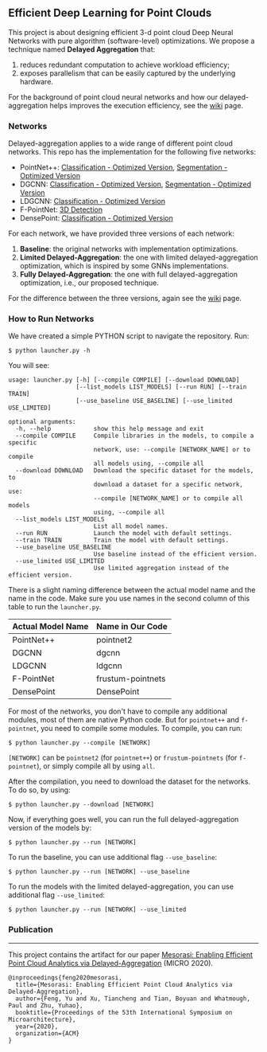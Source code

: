 ## Efficient Deep Learning for Point Clouds
This project is about designing efficient 3-d point cloud Deep Neural Networks with pure algorithm (software-level) optimizations. We propose a technique named **Delayed Aggregation** that:
1. reduces redundant computation to achieve workload efficiency; 
2. exposes parallelism that can be easily captured by the underlying hardware.

For the background of point cloud neural networks and how our delayed-aggregation helps improves the execution efficiency, see the [wiki](https://github.com/horizon-research/Efficient-Deep-Learning-for-Point-Clouds/wiki) page.

### Networks
Delayed-aggregation applies to a wide range of different point cloud networks. This repo has the implementation for the following five networks:

- PointNet++: [Classification - Optimized Version](https://github.com/horizon-research/Efficient-Deep-Learning-for-Point-Clouds/tree/master/Networks/pointnet2), [Segmentation - Optimized Version](https://github.com/horizon-research/Efficient-Deep-Learning-for-Point-Clouds/tree/master/Networks/pointnet2/part_seg)
- DGCNN: [Classification - Optimized Version](https://github.com/horizon-research/Efficient-Deep-Learning-for-Point-Clouds/tree/master/Networks/dgcnn), [Segmentation - Optimized Version](https://github.com/horizon-research/Efficient-Deep-Learning-for-Point-Clouds/tree/master/Networks/dgcnn/part_seg)
- LDGCNN: [Classification - Optimized Version](https://github.com/horizon-research/Efficient-Deep-Learning-for-Point-Clouds/tree/master/Networks/ldgcnn)
- F-PointNet: [3D Detection](https://github.com/horizon-research/Efficient-Deep-Learning-for-Point-Clouds/tree/master/Networks/frustum-pointnets)
- DensePoint: [Classification - Optimized Version](https://github.com/horizon-research/Efficient-Deep-Learning-for-Point-Clouds/tree/master/Networks/DensePoint)

For each network, we have provided three versions of each network: 
1. **Baseline**: the original networks with implementation optimizations.
2. **Limited Delayed-Aggregation**: the one with limited delayed-aggregation optimization, which is inspired by some GNNs implementations.
3. **Fully Delayed-Aggregation**: the one with full delayed-aggregation optimization, i.e., our proposed technique.

For the difference between the three versions, again see the [wiki](https://github.com/horizon-research/Efficient-Deep-Learning-for-Point-Clouds/wiki) page.

### How to Run Networks
We have created a simple PYTHON script to navigate the repository. Run:
```
$ python launcher.py -h
```
You will see:
```                    
usage: launcher.py [-h] [--compile COMPILE] [--download DOWNLOAD]
                   [--list_models LIST_MODELS] [--run RUN] [--train TRAIN]
                   [--use_baseline USE_BASELINE] [--use_limited USE_LIMITED]

optional arguments:
  -h, --help            show this help message and exit
  --compile COMPILE     Compile libraries in the models, to compile a specific
                        network, use: --compile [NETWORK_NAME] or to compile
                        all models using, --compile all
  --download DOWNLOAD   Download the specific dataset for the models, to
                        download a dataset for a specific network, use:
                        --compile [NETWORK_NAME] or to compile all models
                        using, --compile all
  --list_models LIST_MODELS
                        List all model names.
  --run RUN             Launch the model with default settings.
  --train TRAIN         Train the model with default settings.
  --use_baseline USE_BASELINE
                        Use baseline instead of the efficient version.
  --use_limited USE_LIMITED
                        Use limited aggregation instead of the efficient version.
```

There is a slight naming difference between the actual model name and the name in the code. Make sure you use names in the second column of this table to run the `launcher.py`. 

| Actual Model Name | Name in Our Code |
|-------------------|------------------|
| PointNet++        | pointnet2        |
| DGCNN             | dgcnn            |
| LDGCNN            | ldgcnn           |
| F-PointNet        | frustum-pointnets|
| DensePoint        | DensePoint       | 

For most of the networks, you don't have to compile any additional modules, most of them are native Python code. But for `pointnet++` and `f-pointnet`, you need to compile some modules. To compile, you can run:
```
$ python launcher.py --compile [NETWORK]
```
`[NETWORK]` can be `pointnet2` (for `pointnet++`) or `frustum-pointnets` (for `f-pointnet`), or simply compile all by using `all`.

After the compilation, you need to download the dataset for the networks. To do so, by using:
```
$ python launcher.py --download [NETWORK]
```

Now, if everything goes well, you can run the full delayed-aggregation version of the models by:
```
$ python launcher.py --run [NETWORK]
```
To run the baseline, you can use additional flag `--use_baseline`:
```
$ python launcher.py --run [NETWORK] --use_baseline
```
To run the models with the limited delayed-aggregation, you can use additional flag `--use_limited`:
```
$ python launcher.py --run [NETWORK] --use_limited
```


### Publication ###
------------------
This project contains the artifact for our paper [Mesorasi: Enabling Efficient Point Cloud Analytics via Delayed-Aggregation]() (MICRO 2020).

```
@inproceedings{feng2020mesorasi,
  title={Mesorasi: Enabling Efficient Point Cloud Analytics via Delayed-Aggregation},
  author={Feng, Yu and Xu, Tiancheng and Tian, Boyuan and Whatmough, Paul and Zhu, Yuhao},
  booktitle={Proceedings of the 53th International Symposium on Microarchitecture},
  year={2020},
  organization={ACM}
}
```

